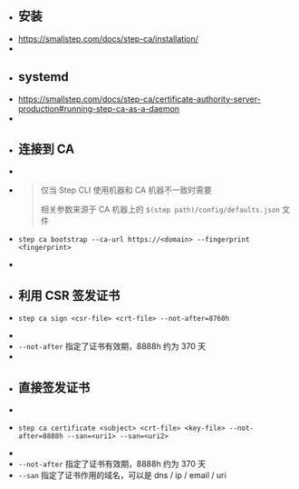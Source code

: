 - ## 安装
- https://smallstep.com/docs/step-ca/installation/
-
- ## systemd
- https://smallstep.com/docs/step-ca/certificate-authority-server-production#running-step-ca-as-a-daemon
-
- ## 连接到 CA
-
- > 仅当 Step CLI 使用机器和 CA 机器不一致时需要
  > 
  > 相关参数来源于 CA 机器上的 `$(step path)/config/defaults.json` 文件
- ```
  step ca bootstrap --ca-url https://<domain> --fingerprint <fingerprint>
  ```
-
- ## 利用 CSR 签发证书
- ```
  step ca sign <csr-file> <crt-file> --not-after=8760h
  ```
-
- `--not-after` 指定了证书有效期，8888h 约为 370 天
-
- ## 直接签发证书
-
- ```
  step ca certificate <subject> <crt-file> <key-file> --not-after=8888h --san=<uri1> --san=<uri2>
  ```
-
- `--not-after` 指定了证书有效期，8888h 约为 370 天
- `--san` 指定了证书作用的域名，可以是 dns / ip / email / uri
